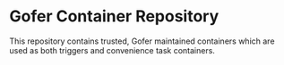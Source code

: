 # Gofer Container Repository

This repository contains trusted, Gofer maintained containers which are used as both triggers and convenience task containers.
